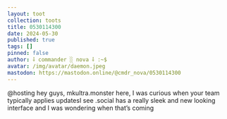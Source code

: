 ```yaml
---
layout: toot
collection: toots
title: 0530114300
date: 2024-05-30
published: true
tags: []
pinned: false
author: ⸸ commander ░ nova ⸸ :~$
avatar: /img/avatar/daemon.jpeg
mastodon: https://mastodon.online/@cmdr_nova/0530114300
---
```


@hosting hey guys, mkultra.monster here, I was curious when your team typically applies updatesI see .social has a really sleek and new looking interface and I was wondering when that’s coming
